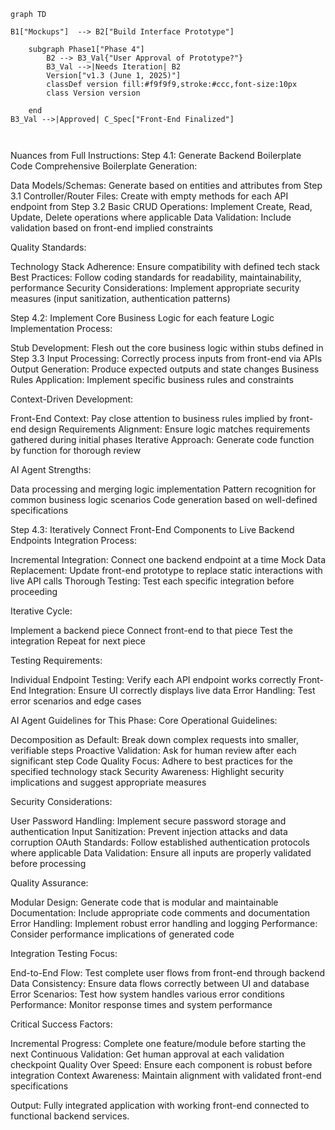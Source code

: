 
```mermaid
graph TD
    
B1["Mockups"]  --> B2["Build Interface Prototype"] 

    subgraph Phase1["Phase 4"]
        B2 --> B3_Val{"User Approval of Prototype?"}
        B3_Val -->|Needs Iteration| B2
        Version["v1.3 (June 1, 2025)"]
        classDef version fill:#f9f9f9,stroke:#ccc,font-size:10px
        class Version version
        
    end
B3_Val -->|Approved| C_Spec["Front-End Finalized"]



```

Nuances from Full Instructions:
Step 4.1: Generate Backend Boilerplate Code
Comprehensive Boilerplate Generation:

Data Models/Schemas: Generate based on entities and attributes from Step 3.1
Controller/Router Files: Create with empty methods for each API endpoint from Step 3.2
Basic CRUD Operations: Implement Create, Read, Update, Delete operations where applicable
Data Validation: Include validation based on front-end implied constraints

Quality Standards:

Technology Stack Adherence: Ensure compatibility with defined tech stack
Best Practices: Follow coding standards for readability, maintainability, performance
Security Considerations: Implement appropriate security measures (input sanitization, authentication patterns)

Step 4.2: Implement Core Business Logic for each feature
Logic Implementation Process:

Stub Development: Flesh out the core business logic within stubs defined in Step 3.3
Input Processing: Correctly process inputs from front-end via APIs
Output Generation: Produce expected outputs and state changes
Business Rules Application: Implement specific business rules and constraints

Context-Driven Development:

Front-End Context: Pay close attention to business rules implied by front-end design
Requirements Alignment: Ensure logic matches requirements gathered during initial phases
Iterative Approach: Generate code function by function for thorough review

AI Agent Strengths:

Data processing and merging logic implementation
Pattern recognition for common business logic scenarios
Code generation based on well-defined specifications

Step 4.3: Iteratively Connect Front-End Components to Live Backend Endpoints
Integration Process:

Incremental Integration: Connect one backend endpoint at a time
Mock Data Replacement: Update front-end prototype to replace static interactions with live API calls
Thorough Testing: Test each specific integration before proceeding

Iterative Cycle:

Implement a backend piece
Connect front-end to that piece
Test the integration
Repeat for next piece

Testing Requirements:

Individual Endpoint Testing: Verify each API endpoint works correctly
Front-End Integration: Ensure UI correctly displays live data
Error Handling: Test error scenarios and edge cases

AI Agent Guidelines for This Phase:
Core Operational Guidelines:

Decomposition as Default: Break down complex requests into smaller, verifiable steps
Proactive Validation: Ask for human review after each significant step
Code Quality Focus: Adhere to best practices for the specified technology stack
Security Awareness: Highlight security implications and suggest appropriate measures

Security Considerations:

User Password Handling: Implement secure password storage and authentication
Input Sanitization: Prevent injection attacks and data corruption
OAuth Standards: Follow established authentication protocols where applicable
Data Validation: Ensure all inputs are properly validated before processing

Quality Assurance:

Modular Design: Generate code that is modular and maintainable
Documentation: Include appropriate code comments and documentation
Error Handling: Implement robust error handling and logging
Performance: Consider performance implications of generated code

Integration Testing Focus:

End-to-End Flow: Test complete user flows from front-end through backend
Data Consistency: Ensure data flows correctly between UI and database
Error Scenarios: Test how system handles various error conditions
Performance: Monitor response times and system performance

Critical Success Factors:

Incremental Progress: Complete one feature/module before starting the next
Continuous Validation: Get human approval at each validation checkpoint
Quality Over Speed: Ensure each component is robust before integration
Context Awareness: Maintain alignment with validated front-end specifications

Output: Fully integrated application with working front-end connected to functional backend services.
